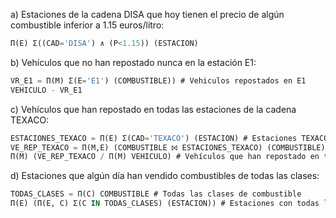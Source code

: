 a) Estaciones de la cadena DISA que hoy tienen el precio de algún combustible inferior a 1.15 euros/litro:
```sql
Π(E) Σ((CAD='DISA') ∧ (P<1.15)) (ESTACION)
```

b) Vehículos que no han repostado nunca en la estación E1:
```sql
VR_E1 = Π(M) Σ(E='E1') (COMBUSTIBLE)) # Vehiculos repostados en E1
VEHICULO - VR_E1
```

c) Vehículos que han repostado en todas las estaciones de la cadena TEXACO:
```sql
ESTACIONES_TEXACO = Π(E) Σ(CAD='TEXACO') (ESTACION) # Estaciones TEXACO
VE_REP_TEXACO = Π(M,E) (COMBUSTIBLE ⨝ ESTACIONES_TEXACO) (COMBUSTIBLE) # Vehículos repostados en estaciones TEXACO
Π(M) (VE_REP_TEXACO / Π(M) VEHICULO) # Vehículos que han repostado en todas las estaciones TEXACO
```

d) Estaciones que algún día han vendido combustibles de todas las clases:
```sql
TODAS_CLASES = Π(C) COMBUSTIBLE # Todas las clases de combustible
Π(E) (Π(E, C) Σ(C IN TODAS_CLASES) (ESTACION)) # Estaciones con todas las clases de combustible
```
